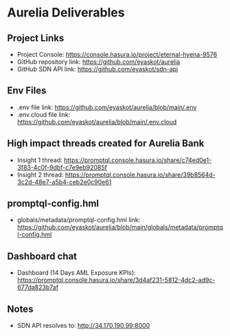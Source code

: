# Aurelia Deliverables

## Project Links
- Project Console: https://console.hasura.io/project/eternal-hyena-9576 
- GitHub repository link: https://github.com/eyaskot/aurelia
- GitHub SDN API link: https://github.com/eyaskot/sdn-api

## Env Files
- .env file link: https://github.com/eyaskot/aurelia/blob/main/.env
- .env.cloud file link: https://github.com/eyaskot/aurelia/blob/main/.env.cloud

## High impact threads created for Aurelia Bank
- Insight 1 thread: https://promptql.console.hasura.io/share/c74ed0e1-3f83-4c0f-9dbf-c7e9eb92085f
- Insight 2 thread: https://promptql.console.hasura.io/share/39b8564d-3c2d-48e7-a5b4-ceb2e0c90e61

## promptql-config.hml 
- globals/metadata/promptql-config.hml link: https://github.com/eyaskot/aurelia/blob/main/globals/metadata/promptql-config.hml

## Dashboard chat 
- Dashboard (14 Days AML Exposure KPIs): https://promptql.console.hasura.io/share/3d4af231-5812-4dc2-ad9c-677da823b7af

## Notes
- SDN API resolves to: http://34.170.190.99:8000


